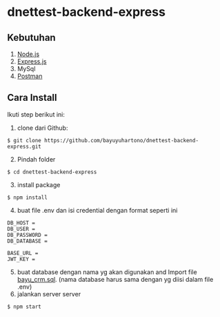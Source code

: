 # dnettest-backend-express

## Kebutuhan
1. [Node.js](https://nodejs.org/en/)
2. [Express.js](https://expressjs.com/)
3. MySql
4. [Postman](https://www.getpostman.com/)
## Cara Install
Ikuti step berikut ini:
1. clone dari Github:
```
$ git clone https://github.com/bayuyuhartono/dnettest-backend-express.git
```
2. Pindah folder
```
$ cd dnettest-backend-express
```
3. install package
```
$ npm install
```
4. buat file .env dan isi credential dengan format seperti ini
```
DB_HOST = 
DB_USER = 
DB_PASSWORD = 
DB_DATABASE = 

BASE_URL = 
JWT_KEY = 
```
5. buat database dengan nama yg akan digunakan and Import file [bayu_crm.sql](https://github.com/bayuyuhartono/expressjs-restful-hiringChannelApp/blob/master/hiring_channel.sql). (nama database harus sama dengan yg diisi dalam file .env)
6. jalankan server server
```
$ npm start
```

